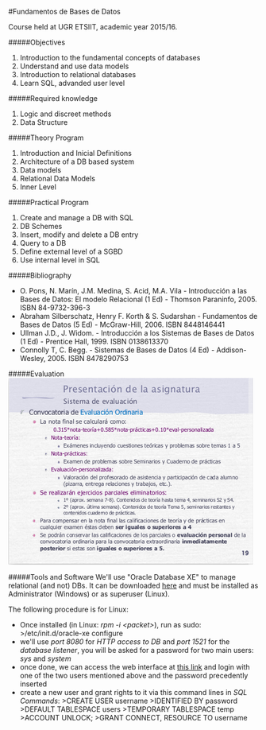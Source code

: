 #Fundamentos de Bases de Datos

Course held at UGR ETSIIT, academic year 2015/16.

#####Objectives
1. Introduction to the fundamental concepts of databases
2. Understand and use data models
3. Introduction to relational databases
4. Learn SQL, advanded user level

#####Required knowledge
1. Logic and discreet methods
2. Data Structure

#####Theory Program
1. Introduction and Inicial Definitions
2. Architecture of a DB based system
3. Data models
4. Relational Data Models
5. Inner Level

#####Practical Program
1. Create and manage a DB with SQL
2. DB Schemes
3. Insert, modify and delete a DB entry
4. Query to a DB
5. Define external level of a SGBD
6. Use internal level in SQL

#####Bibliography
- O. Pons, N. Marín, J.M. Medina, S. Acid, M.A. Vila - Introducción a las Bases de Datos: El modelo Relacional (1 Ed) - Thomson Paraninfo, 2005. ISBN 84-9732-396-3
- Abraham Silberschatz, Henry F. Korth & S. Sudarshan - Fundamentos de Bases de Datos (5 Ed) - McGraw-Hill, 2006. ISBN 8448146441
- Ullman J.D., J. Widom. - Introducción a los Sistemas de Bases de Datos (1 Ed) - Prentice Hall, 1999. ISBN 0138613370
- Connolly T, C. Begg. - Sistemas de Bases de Datos (4 Ed) - Addison-Wesley, 2005. ISBN 8478290753

#####Evaluation
![Evaluation](/images/eval.png)

#####Tools and Software
We'll use "Oracle Database XE" to manage relational (and not) DBs. It can be downloaded [here](http://www.oracle.com/technetwork/database/database-technologies/express-edition/downloads/index.html) and must be installed as Administrator (Windows) or as superuser (Linux).<p>
The following procedure is for Linux:
- Once installed (in Linux: _rpm -i \<packet\>_), run as sudo:
		>/etc/init.d/oracle-xe configure
- we'll use _port 8080_ for _HTTP access to DB_ and _port 1521_ for the _database listener_, you will be asked for a password for two main users: _sys_ and _system_
- once done, we can access the web interface at [this link](http://127.0.0.1:8080/apex) and login with one of the two users mentioned above and the password precedently inserted
- create a new user and grant rights to it via this command lines in _SQL Commands_:
		>CREATE USER username
		>IDENTIFIED BY password
		>DEFAULT TABLESPACE users
		>TEMPORARY TABLESPACE temp
		>ACCOUNT UNLOCK;
		>GRANT CONNECT, RESOURCE TO username
